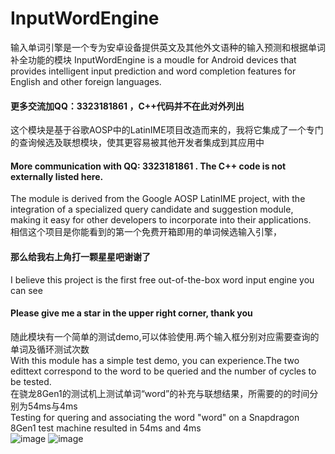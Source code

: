 # InputWordEngine
输入单词引擎是一个专为安卓设备提供英文及其他外文语种的输入预测和根据单词补全功能的模块
InputWordEngine is a moudle for Android devices that provides intelligent input prediction and word completion features for English and other foreign languages.<br>
#### 更多交流加QQ：3323181861 ，C++代码并不在此对外列出
这个模块是基于谷歌AOSP中的LatinIME项目改造而来的，我将它集成了一个专门的查询候选及联想模块，使其更容易被其他开发者集成到其应用中<br>
#### More communication with QQ: 3323181861 . The C++ code is not externally listed here.<br>

The module is derived from the Google AOSP LatinIME project, with the integration of a specialized query candidate and suggestion module, making it easy for other developers to incorporate into their applications.<br>
相信这个项目是你能看到的第一个免费开箱即用的单词候选输入引擎，
#### 那么给我右上角打一颗星星吧谢谢了<br>
I believe this project is the first free out-of-the-box word input engine you can see
#### Please give me a star in the upper right corner, thank you<br>


随此模块有一个简单的测试demo,可以体验使用.两个输入框分别对应需要查询的单词及循环测试次数<br>
With this module has a simple test demo, you can experience.The two edittext correspond to the word to be queried and the number of cycles to be tested.<br>
在骁龙8Gen1的测试机上测试单词“word”的补充与联想结果，所需要的的时间分别为54ms与4ms<br>
Testing for quering and associating the word "word" on a Snapdragon 8Gen1 test machine resulted in 54ms and 4ms<br>
![image](https://s3.bmp.ovh/imgs/2024/01/13/098497d8ea4743cf.png)
![image](https://s3.bmp.ovh/imgs/2024/01/13/1a2948d8c7d2acb2.png)<br>
